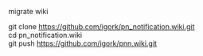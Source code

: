 migrate wiki

git clone https://github.com/igork/pn_notification.wiki.git <br />
cd pn_notification.wiki <br />
git push https://github.com/igork/pnn.wiki.git <br />

